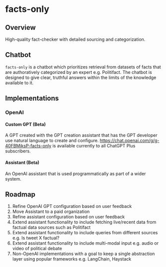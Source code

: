 # facts-only
## Overview
High-quality fact-checker with detailed sourcing and categorization.

## Chatbot
`facts-only` is a chatbot which prioritizes retrieval from datasets of facts that are authoratively categorized by an expert e.g. Politifact. The chatbot is designed to give clear, truthful answers within the limits of the knowledge available to it.

## Implementations

### OpenAI
#### Custom GPT (Beta)
A GPT created with the GPT creation assistant that has the GPT developer use natural language to create and configure. https://chat.openai.com/g/g-40FBMiksP-facts-only is available currently to all ChatGPT Plus subscribers.
#### Assistant (Beta)
An OpenAI assistant that is used programmatically as part of a wider system.

## Roadmap
1. Refine OpenAI GPT configuration based on user feedback
2. Move Assistant to a paid organization
3. Refine assistant configuration based on user feedback
4. Extend assistant functionality to include fetching live/recent data from factual data sources such as Politifact
5. Extend assistant functionality to include queries from different sources e.g. Is tweet X factual?
6. Extend assistant functionality to include multi-modal input e.g. audio or video of political debate
7. Non-OpenAI implementations with a goal to keep a single abstraction layer using popular frameworks e.g. LangChain, Haystack
